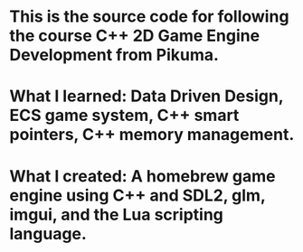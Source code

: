 # This is the source code for following the course C++ 2D Game Engine Development from Pikuma.
# What I learned: Data Driven Design, ECS game system, C++ smart pointers, C++ memory management.
# What I created: A homebrew game engine using C++ and SDL2, glm, imgui, and the Lua scripting language.
